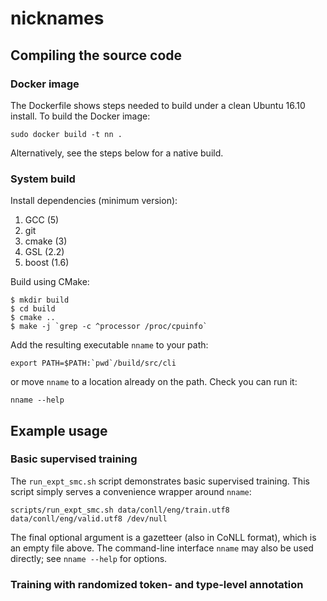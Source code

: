 # nicknames

## Compiling the source code

### Docker image

The Dockerfile shows steps needed to build under a clean Ubuntu 16.10
install. To build the Docker image:

``` shell
sudo docker build -t nn .
```

Alternatively, see the steps below for a native build.

### System build

Install dependencies (minimum version):

1. GCC (5)
2. git
3. cmake (3)
4. GSL (2.2)
5. boost (1.6)

Build using CMake:

``` shell
$ mkdir build
$ cd build
$ cmake ..
$ make -j `grep -c ^processor /proc/cpuinfo`
```

Add the resulting executable `nname` to your path:

``` shell
export PATH=$PATH:`pwd`/build/src/cli
```

or move `nname` to a location already on the path. Check you can
run it:

``` shell
nname --help
```

## Example usage

### Basic supervised training

The `run_expt_smc.sh` script demonstrates basic supervised
training. This script simply serves a convenience wrapper around
`nname`:

``` shell
scripts/run_expt_smc.sh data/conll/eng/train.utf8 data/conll/eng/valid.utf8 /dev/null
```

The final optional argument is a gazetteer (also in CoNLL format),
which is an empty file above. The command-line interface `nname` may
also be used directly; see `nname --help` for options.

### Training with randomized token- and type-level annotation
